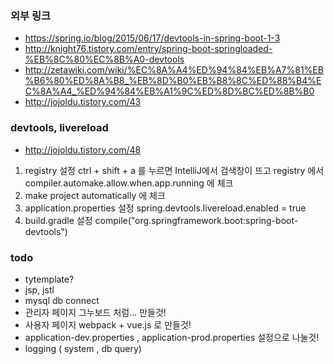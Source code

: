 
### 외부 링크
* https://spring.io/blog/2015/06/17/devtools-in-spring-boot-1-3
* http://knight76.tistory.com/entry/spring-boot-springloaded-%EB%8C%80%EC%8B%A0-devtools
* http://zetawiki.com/wiki/%EC%8A%A4%ED%94%84%EB%A7%81%EB%B6%80%ED%8A%B8_%EB%8D%B0%EB%B8%8C%ED%88%B4%EC%8A%A4_%ED%94%84%EB%A1%9C%ED%8D%BC%ED%8B%B0
* http://jojoldu.tistory.com/43


### devtools, livereload
* http://jojoldu.tistory.com/48
1) registry 설정
ctrl + shift + a 를 누르면 IntelliJ에서 검색창이 뜨고 registry 에서 
compiler.automake.allow.when.app.running  에 체크
2) make project automatically 에 체크
3) application.properties 설정
spring.devtools.livereload.enabled = true
4) build.gradle 설정 
compile("org.springframework.boot:spring-boot-devtools")

### todo
* tytemplate?
* jsp, jstl
* mysql db connect
* 관리자 페이지 그누보드 처럼... 만들것!
* 사용자 페이지 webpack + vue.js 로 만들것!
* application-dev.properties , application-prod.properties 설정으로 나눌것! 
* logging ( system , db query)










